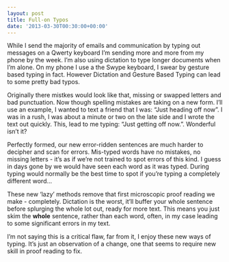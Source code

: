 ```yaml
---
layout: post
title: Full-on Typos
date: '2013-03-30T00:30:00+00:00'
---
```

While I send the majority of emails and communication by typing out messages on
a Qwerty keyboard I’m sending more and more from my phone by the week. I’m also
using dictation to type longer documents when I’m alone. On my phone I use a
the Swype keyboard, I swear by gesture based typing in fact. However Dictation
and Gesture Based Typing can lead to some pretty bad typos.

Originally there mistkes would look like that, missing or swapped letters and
bad punctuation. Now though spelling mistakes are taking on a new form. I’ll
use an example, I wanted to text a friend that I was: “Just heading off now”. I
was in a rush, I was about a minute or two on the late side and I wrote the
text out quickly. This, lead to me typing: “Just getting off now.”. Wonderful
isn’t it?

Perfectly formed, our new error-ridden sentences are much harder to decipher
and scan for errors. Mis-typed words have no mistakes, no missing letters -
it’s as if we’re not trained to spot errors of this kind. I guess in days gone
by we would have seen each word as it was typed. During typing would normally
be the best time to spot if you’re typing a completely different word…

These new ‘lazy’ methods remove that first microscopic proof reading we make -
completely. Dictation is the worst, it’ll buffer your whole sentence before
splurging the whole lot out, ready for more text. This means you just skim the
**whole** sentence, rather than each word, often, in my case leading to some
significant errors in my text.

I’m not saying this is a critical flaw, far from it, I enjoy these new ways of
typing. It’s just an observation of a change, one that seems to require
new skill in proof reading to fix.

